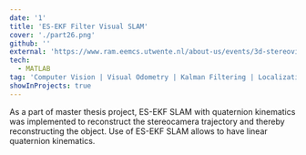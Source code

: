 ```yaml
---
date: '1'
title: 'ES-EKF Filter Visual SLAM'
cover: './part26.png'
github: ''
external: 'https://www.ram.eemcs.utwente.nl/about-us/events/3d-stereovision-quantification-skin-diseases'
tech:
  - MATLAB
tag: 'Computer Vision | Visual Odometry | Kalman Filtering | Localization | Mapping | SLAM | 3D Reconstruction'
showInProjects: true
---
```


As a part of master thesis project, ES-EKF SLAM with quaternion kinematics was implemented to reconstruct the stereocamera trajectory and thereby reconstructing the object. Use of ES-EKF SLAM allows to have linear quaternion kinematics.

